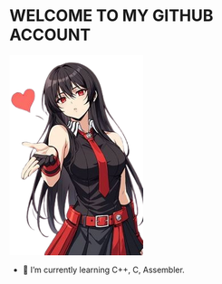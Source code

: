 # WELCOME TO MY GITHUB ACCOUNT

![image](https://github.com/tornado4444/tornado4444/blob/main/assets/with%20love.png)

- 🌱 I’m currently learning C++, C, Assembler.
